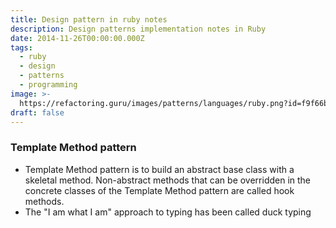 ```yaml
---
title: Design pattern in ruby notes
description: Design patterns implementation notes in Ruby
date: 2014-11-26T00:00:00.000Z
tags:
  - ruby
  - design
  - patterns
  - programming
image: >-
  https://refactoring.guru/images/patterns/languages/ruby.png?id=f9f66be3c4a30f3e71a330ca61659d4c
draft: false
---
```


### Template Method pattern
- Template Method pattern is to build an abstract base class with a skeletal method. Non-abstract methods that can be overridden in the concrete classes of the Template Method pattern are called hook methods. 
- The "I am what I am" approach to typing has been called duck typing
